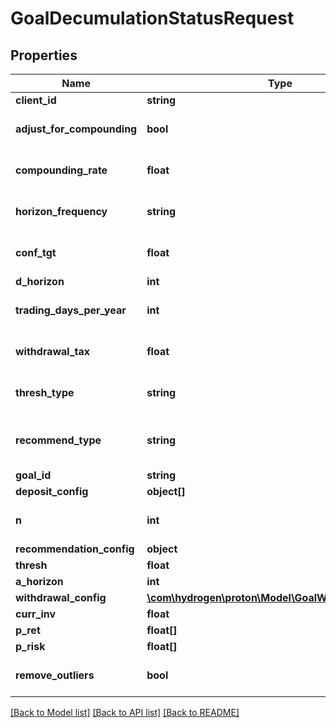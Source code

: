 # GoalDecumulationStatusRequest

## Properties
Name | Type | Description | Notes
------------ | ------------- | ------------- | -------------
**client_id** | **string** |  | [optional] 
**adjust_for_compounding** | **bool** |  | [optional] [default to false]
**compounding_rate** | **float** |  | [optional] [default to 0.0]
**horizon_frequency** | **string** |  | [optional] [default to 'year']
**conf_tgt** | **float** |  | [optional] [default to 0.9]
**d_horizon** | **int** |  | [optional] 
**trading_days_per_year** | **int** |  | [optional] [default to 252]
**withdrawal_tax** | **float** |  | [optional] [default to 0.0]
**thresh_type** | **string** |  | [optional] [default to 'perc']
**recommend_type** | **string** |  | [optional] [default to 'horizon']
**goal_id** | **string** |  | [optional] 
**deposit_config** | **object[]** |  | [optional] 
**n** | **int** |  | [optional] [default to 1000]
**recommendation_config** | **object** |  | [optional] 
**thresh** | **float** |  | [optional] 
**a_horizon** | **int** |  | [optional] 
**withdrawal_config** | [**\com\hydrogen\proton\Model\GoalWithdrawalConfig[]**](GoalWithdrawalConfig.md) |  | [optional] 
**curr_inv** | **float** |  | [optional] 
**p_ret** | **float[]** |  | 
**p_risk** | **float[]** |  | 
**remove_outliers** | **bool** |  | [optional] [default to true]

[[Back to Model list]](../README.md#documentation-for-models) [[Back to API list]](../README.md#documentation-for-api-endpoints) [[Back to README]](../README.md)


